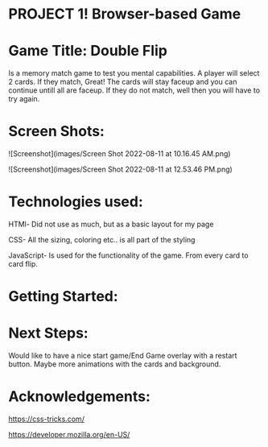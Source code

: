 # PROJECT 1! **Browser-based Game**

# Game Title: Double Flip 
Is a memory match game to test you mental capabilities. A player will select 2 cards. If they match, Great! The cards will stay faceup and you can continue untill all are faceup. If they do not match, well then you will have to try again. 

# Screen Shots:
![Screenshot](images/Screen Shot 2022-08-11 at 10.16.45 AM.png)

![Screenshot](images/Screen Shot 2022-08-11 at 12.53.46 PM.png)

# Technologies used: 
HTMl- Did not use as much, but as a basic layout for my page

CSS- All the sizing, coloring etc.. is all part of the styling

JavaScript- Is used for the functionality of the game. From every card to card flip.

# Getting Started: 



# Next Steps:
Would like to have a nice start game/End Game overlay with a restart button.
Maybe more animations with the cards and background.


# Acknowledgements:

https://css-tricks.com/

https://developer.mozilla.org/en-US/



